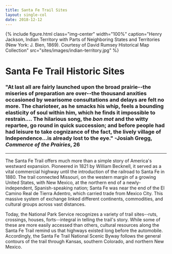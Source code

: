 ```yaml
---
title: Santa Fe Trail Sites
layout: single-col
date: 2018-12-12
---
```


{% include figure.html
  class="img-center"
  width="100%"
  caption="Henry Jackson, Indian Territory with Parts of Neighboring States and Territories (New York: J. Bien, 1869). Courtesy of David Rumsey Historical Map Collection"
  src="sites/images/indian-territory.jpg"
%}

# Santa Fe Trail Historic Sites

### "At last all are fairly launched upon the broad prairie--the miseries of preparation are over--the thousand anxities occasioned by wearisome consultations and delays are felt no more. The charioteer, as he smacks his whip, feels a bounding elasticity of soul within him, which he finds it impossible to restrain.... The hilarious song, the _bon mot_ and the witty repartee, go round in quick succession; and before people had had leisure to take cognizance of the fact, the lively village of Independence...is already lost to the eye." -Josiah Gregg, _Commerce of the Prairies_, 26
***

The Santa Fe Trail offers much more than a simple story of America's westward expansion. Pioneered in 1821 by William Becknell, it served as a vital commercial highway until the introduction of the railroad to Santa Fe in 1880. The trail connected Missouri, on the western margin of a growing United States, with New Mexico, at the northern end of a newly-independent, Spanish-speaking nation; Santa Fe was near the end of the El Camino Real de Tierra Adentro, which carried trade from Mexico City. This massive system of exchange linked different continents, commodities, and cultural groups across vast distances.

Today, the National Park Service recognizes a variety of trail sites--ruts, crossings, houses, forts--integral in telling the trail's story. While some of these are more easily accessed than others, cultural resources along the Santa Fe Trail remind us that highways existed long before the automobile. Accordingly, the Santa Fe Trail National Scenic Byway follows the general contours of the trail through Kansas, southern Colorado, and northern New Mexico. 
